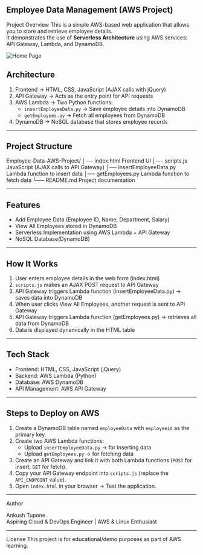 Employee Data Management (AWS Project)
---
Project Overview
This is a simple AWS-based web application that allows you to store and retrieve employee details.  
It demonstrates the use of **Serverless Architecture** using AWS services: API Gateway, Lambda, and DynamoDB.

![Home Page]([homepage.png](https://github.com/ankush-tupone/Employee-Data-AWS-Project/raw/main/homepage.png))

 Architecture
 ---
1. Frontend → HTML, CSS, JavaScript (AJAX calls with jQuery)  
2. API Gateway → Acts as the entry point for API requests  
3. AWS Lambda → Two Python functions:
   - `insertEmployeeData.py` → Save employee details into DynamoDB
   - `getEmployees.py` → Fetch all employees from DynamoDB
4. DynamoDB → NoSQL database that stores employee records

---


 Project Structure
 ---
Employee-Data-AWS-Project/
│── index.html             Frontend UI
│── scripts.js             JavaScript (AJAX calls to API Gateway)
│── insertEmployeeData.py  Lambda function to insert data
│── getEmployees.py        Lambda function to fetch data
└── README.md              Project documentation



---

 Features
 ---
- Add Employee Data (Employee ID, Name, Department, Salary)  
- View All Employees stored in DynamoDB  
- Serverless Implementation using AWS Lambda + API Gateway  
- NoSQL Database(DynamoDB)  

---

 How It Works
 ---
1. User enters employee details in the web form (index.html)  
2. `scripts.js` makes an AJAX POST request to API Gateway  
3. API Gateway triggers Lambda function (insertEmployeeData.py) → saves data into DynamoDB  
4. When user clicks View All Employees, another request is sent to API Gateway  
5. API Gateway triggers Lambda function (getEmployees.py) → retrieves all data from DynamoDB  
6. Data is displayed dynamically in the HTML table  

---

 Tech Stack
 ---
- Frontend: HTML, CSS, JavaScript (jQuery)  
- Backend: AWS Lambda (Python)  
- Database: AWS DynamoDB  
- API Management: AWS API Gateway  

---

 Steps to Deploy on AWS
 ---
1. Create a DynamoDB table named `employeeData` with `employeeid` as the primary key.  
2. Create two AWS Lambda functions:
   - Upload `insertEmployeeData.py` → for inserting data  
   - Upload `getEmployees.py` → for fetching data  
3. Create an API Gateway and link it with both Lambda functions (`POST` for insert, `GET` for fetch).  
4. Copy your API Gateway endpoint into `scripts.js` (replace the `API_ENDPOINT` value).  
5. Open `index.html` in your browser → Test the application.  

---

 Author
 
  Ankush Tupone  
  Aspiring Cloud & DevOps Engineer | AWS & Linux Enthusiast  

---

License
This project is for educational/demo purposes as part of AWS learning.
